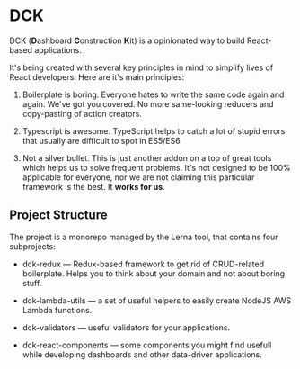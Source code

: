 # DCK
DCK (**D**ashboard **C**onstruction **K**it) is a opinionated  way to build React-based applications.

It's being created with several key principles in mind to simplify lives of React developers. Here are it's main principles:

1. Boilerplate is boring. Everyone hates to write the same code again and again. We've got you covered. No more same-looking reducers and copy-pasting of action creators.

2. Typescript is awesome. TypeScript helps to catch a lot of stupid errors that usually are difficult to spot in ES5/ES6

3. Not a silver bullet. This is just another addon on a top of great tools which helps us to solve frequent problems. It's not designed to be 100% applicable for everyone, nor we are not claiming this particular framework is the best. It **works for us**.


## Project Structure
The project is a  monorepo managed by the Lerna tool, that contains four subprojects:

* dck-redux &mdash; Redux-based framework to get rid of CRUD-related boilerplate. Helps you to think about your domain and not about boring stuff.

* dck-lambda-utils &mdash; a set of useful helpers to easily create NodeJS AWS Lambda functions.

* dck-validators &mdash; useful validators for your applications.

* dck-react-components &mdash; some components you might find usefull while developing dashboards and other data-driver applications.